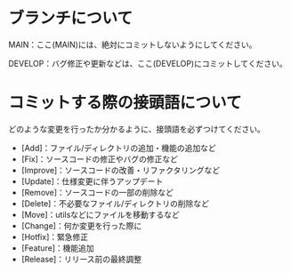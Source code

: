# ブランチについて
MAIN：ここ(MAIN)には、絶対にコミットしないようにしてください。

DEVELOP：バグ修正や更新などは、ここ(DEVELOP)にコミットしてください。

# コミットする際の接頭語について
どのような変更を行ったか分かるように、接頭語を必ずつけてください。
 - [Add]：ファイル/ディレクトリの追加・機能の追加など
 - [Fix]：ソースコードの修正やバグの修正など
 - [Improve]：ソースコードの改善・リファクタリングなど
 - [Update]：仕様変更に伴うアップデート
 - [Remove]：ソースコードの一部の削除など
 - [Delete]：不必要なファイル/ディレクトリの削除など
 - [Move]：utilsなどにファイルを移動するなど
 - [Change]：何か変更を行った際に
 - [Hotfix]：緊急修正
 - [Feature]：機能追加
 - [Release]：リリース前の最終調整
